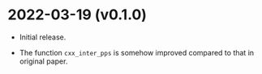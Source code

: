 
2022-03-19 (v0.1.0)
=================

* Initial release.

* The function `cxx_inter_pps` is somehow improved compared to that in original paper.
